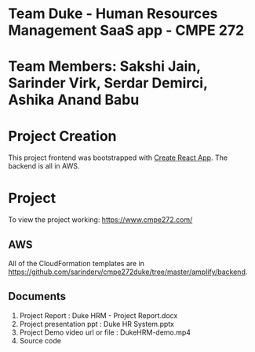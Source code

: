 # Team Duke - Human Resources Management SaaS app - CMPE 272
# Team Members: Sakshi Jain, Sarinder Virk, Serdar Demirci, Ashika Anand Babu

# Project Creation
This project frontend was bootstrapped with [Create React App](https://github.com/facebook/create-react-app).
The backend is all in AWS.

# Project
To view the project working: https://www.cmpe272.com/

## AWS
All of the CloudFormation templates are in https://github.com/sarinderv/cmpe272duke/tree/master/amplify/backend.

## Documents
1. Project Report : Duke HRM - Project Report.docx
2. Project presentation ppt : Duke HR System.pptx
3. Project Demo video url or file : DukeHRM-demo.mp4
4. Source code
